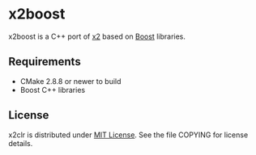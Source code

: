 x2boost
=======

x2boost is a C++ port of [x2](https://github.com/jaykang920/x2) based on
[Boost](http://www.boost.org/) libraries.

Requirements
------------

* CMake 2.8.8 or newer to build
* Boost C++ libraries

License
-------

x2clr is distributed under [MIT License](http://opensource.org/licenses/MIT).
See the file COPYING for license details.